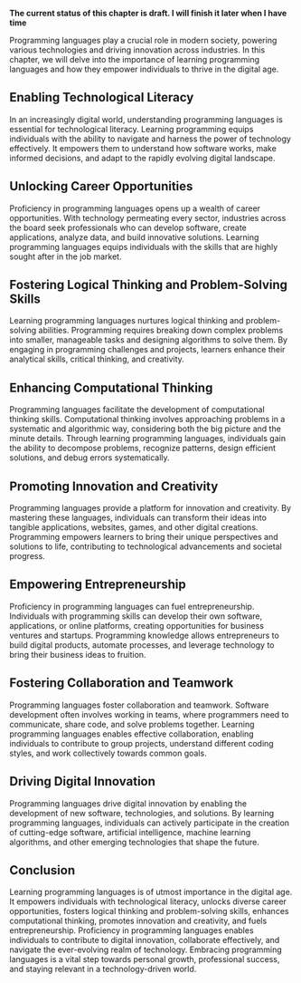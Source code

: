 **The current status of this chapter is draft. I will finish it later when I have time**

Programming languages play a crucial role in modern society, powering various technologies and driving innovation across industries. In this chapter, we will delve into the importance of learning programming languages and how they empower individuals to thrive in the digital age.

Enabling Technological Literacy
-------------------------------

In an increasingly digital world, understanding programming languages is essential for technological literacy. Learning programming equips individuals with the ability to navigate and harness the power of technology effectively. It empowers them to understand how software works, make informed decisions, and adapt to the rapidly evolving digital landscape.

Unlocking Career Opportunities
------------------------------

Proficiency in programming languages opens up a wealth of career opportunities. With technology permeating every sector, industries across the board seek professionals who can develop software, create applications, analyze data, and build innovative solutions. Learning programming languages equips individuals with the skills that are highly sought after in the job market.

Fostering Logical Thinking and Problem-Solving Skills
-----------------------------------------------------

Learning programming languages nurtures logical thinking and problem-solving abilities. Programming requires breaking down complex problems into smaller, manageable tasks and designing algorithms to solve them. By engaging in programming challenges and projects, learners enhance their analytical skills, critical thinking, and creativity.

Enhancing Computational Thinking
--------------------------------

Programming languages facilitate the development of computational thinking skills. Computational thinking involves approaching problems in a systematic and algorithmic way, considering both the big picture and the minute details. Through learning programming languages, individuals gain the ability to decompose problems, recognize patterns, design efficient solutions, and debug errors systematically.

Promoting Innovation and Creativity
-----------------------------------

Programming languages provide a platform for innovation and creativity. By mastering these languages, individuals can transform their ideas into tangible applications, websites, games, and other digital creations. Programming empowers learners to bring their unique perspectives and solutions to life, contributing to technological advancements and societal progress.

Empowering Entrepreneurship
---------------------------

Proficiency in programming languages can fuel entrepreneurship. Individuals with programming skills can develop their own software, applications, or online platforms, creating opportunities for business ventures and startups. Programming knowledge allows entrepreneurs to build digital products, automate processes, and leverage technology to bring their business ideas to fruition.

Fostering Collaboration and Teamwork
------------------------------------

Programming languages foster collaboration and teamwork. Software development often involves working in teams, where programmers need to communicate, share code, and solve problems together. Learning programming languages enables effective collaboration, enabling individuals to contribute to group projects, understand different coding styles, and work collectively towards common goals.

Driving Digital Innovation
--------------------------

Programming languages drive digital innovation by enabling the development of new software, technologies, and solutions. By learning programming languages, individuals can actively participate in the creation of cutting-edge software, artificial intelligence, machine learning algorithms, and other emerging technologies that shape the future.

Conclusion
----------

Learning programming languages is of utmost importance in the digital age. It empowers individuals with technological literacy, unlocks diverse career opportunities, fosters logical thinking and problem-solving skills, enhances computational thinking, promotes innovation and creativity, and fuels entrepreneurship. Proficiency in programming languages enables individuals to contribute to digital innovation, collaborate effectively, and navigate the ever-evolving realm of technology. Embracing programming languages is a vital step towards personal growth, professional success, and staying relevant in a technology-driven world.
